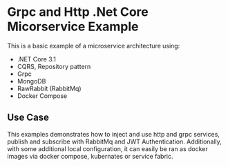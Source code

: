# Grpc and Http .Net Core Micorservice Example

This is a basic example of a microservice architecture using:

* .NET Core 3.1
* CQRS, Repository pattern
* Grpc
* MongoDB
* RawRabbit (RabbitMq)
* Docker Compose

## Use Case

This examples demonstrates how to inject and use http and grpc services, publish and subscribe with RabbitMq and JWT Authentication.  Additionally, with some additional local configuration, it can easily be ran as docker images via docker compose, kubernates or service fabric.


